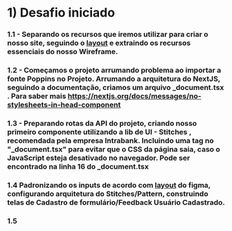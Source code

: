 # 1) Desafio iniciado

### 1.1 - Separando os recursos que iremos utilizar para criar o nosso site, seguindo o [layout](https://www.figma.com/file/bVq19HGbDCOCScIwLIBnbp/Teste-t%C3%A9cnico?node-id=0%3A1) e extraindo os recursos essenciais do nosso Wireframe.

### 1.2 - Começamos o projeto arrumando problema ao importar a fonte Poppins no Projeto. Arrumando a arquitetura do NextJS, seguindo a documentação, criamos um arquivo _document.tsx . Para saber mais https://nextjs.org/docs/messages/no-stylesheets-in-head-component


### 1.3 - Preparando rotas da API do projeto, criando nosso primeiro componente utilizando a lib de UI - Stitches , recomendada pela empresa Intrabank. Incluindo uma tag no "_document.tsx" para evitar que o CSS da página saia, caso o JavaScript esteja desativado no navegador. Pode ser encontrado na linha 16 do _document.tsx

### 1.4 Padronizando os inputs de acordo com [layout](https://www.figma.com/file/bVq19HGbDCOCScIwLIBnbp/Teste-t%C3%A9cnico?node-id=0%3A1) do figma, configurando arquitetura do Stitches/Pattern, construindo telas de Cadastro de formulário/Feedback Usuário Cadastrado. 

### 1.5 